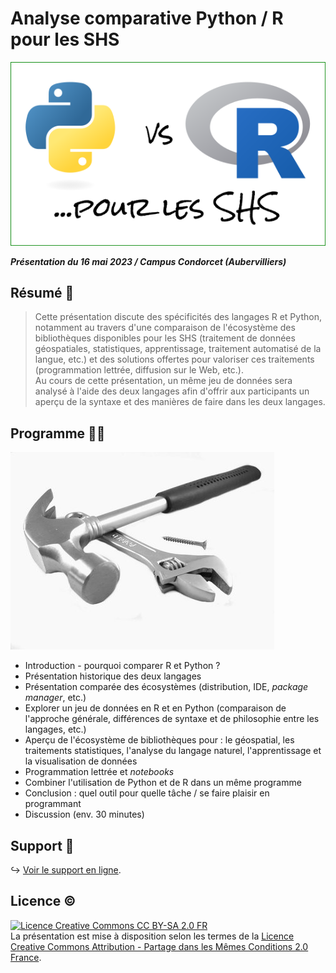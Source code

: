 # Analyse comparative Python / R pour les SHS

![](images/logo-python-vs-r.png)

_**Présentation du 16 mai 2023 / Campus Condorcet (Aubervilliers)**_


## Résumé :page_with_curl:

> Cette présentation discute des spécificités des langages R et Python, notamment au travers d'une comparaison de l'écosystème des bibliothèques disponibles pour les SHS (traitement de données géospatiales, statistiques, apprentissage, traitement automatisé de la langue, etc.) et des solutions offertes pour valoriser ces traitements (programmation lettrée, diffusion sur le Web, etc.).  
Au cours de cette présentation, un même jeu de données sera analysé à l'aide des deux langages afin d'offrir aux participants un aperçu de la syntaxe et des manières de faire dans les deux langages.

## Programme :hammer::wrench:

![](images/tools-gca0e8252a_640.jpg)

- Introduction - pourquoi comparer R et Python ?
- Présentation historique des deux langages
- Présentation comparée des écosystèmes (distribution, IDE, *package manager*, etc.)
- Explorer un jeu de données en R et en Python (comparaison de l'approche générale, différences de syntaxe et de philosophie entre les langages, etc.)
- Aperçu de l'écosystème de bibliothèques pour : le géospatial, les traitements statistiques, l'analyse du langage naturel, l'apprentissage et la visualisation de données
- Programmation lettrée et *notebooks*
- Combiner l'utilisation de Python et de R dans un même programme
- Conclusion : quel outil pour quelle tâche / se faire plaisir en programmant
- Discussion (env. 30 minutes)

## Support :open_file_folder:

↪ [Voir le support en ligne](https://mthh.github.io/presentation-python-r-shs/).


## Licence :copyright:

<a rel="license" href="http://creativecommons.org/licenses/by-sa/2.0/fr/"><img alt="Licence Creative Commons CC BY-SA 2.0 FR" style="border-width:0" src="https://i.creativecommons.org/l/by-sa/2.0/fr/88x31.png" /></a><br />La présentation est mise à disposition selon les termes de la <a rel="license" href="http://creativecommons.org/licenses/by-sa/2.0/fr/">Licence Creative Commons Attribution - Partage dans les Mêmes Conditions 2.0 France</a>.
